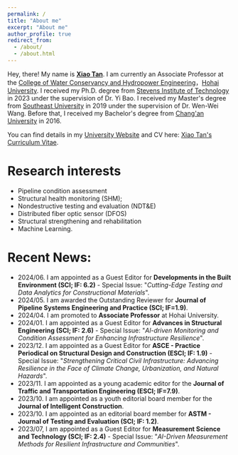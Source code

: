 ```yaml
---
permalink: /
title: "About me"
excerpt: "About me"
author_profile: true
redirect_from: 
  - /about/
  - /about.html
---
```


Hey, there! My name is [**Xiao Tan**](https://sdxy.hhu.edu.cn/2024/0929/c15302a289444/page.htm). I am currently an Associate Professor at the [College of Water Conservancy and Hydropower Engineering](https://sdxy.hhu.edu.cn/)，[Hohai University](https://www.hhu.edu.cn/). I received my Ph.D. degree from [Stevens Institute of Technology](https://www.stevens.edu/) in 2023 under the supervision of Dr. Yi Bao. I received my Master's degree from [Southeast University](https://www.seu.edu.cn/) in 2019 under the supervision of Dr. Wen-Wei Wang. Before that, I received my Bachelor's degree from [Chang'an University](https://www.chd.edu.cn/) in 2016.

You can find details in my [University Website](https://sdxy.hhu.edu.cn/2024/0929/c15302a289444/page.htm) and CV here: [Xiao Tan's Curriculum Vitae](../assets/Curriculum_Vitae_2023.pdf).



Research interests
======
* Pipeline condition assessment
* Structural health monitoring (SHM);
* Nondestructive testing and evaluation (NDT&E)
* Distributed fiber optic sensor (DFOS)
* Structural strengthening and rehabilitation
* Machine Learning.



Recent News:
======
* 2024/06. I am appointed as a Guest Editor for **Developments in the Built Environment (SCI; IF: 6.2)** - Special Issue: "*Cutting-Edge Testing and Data Analytics for Constructional Materials*".
* 2024/05. I am awarded the Outstanding Reviewer for **Journal of Pipeline Systems Engineering and Practice (SCI; IF=1.9)**.
* 2024/04. I am promoted to **Associate Professor** at Hohai University.
* 2024/01. I am appointed as a Guest Editor for **Advances in Structural Engineering (SCI; IF: 2.6)** - Special Issue: "*Al-driven Monitoring and Condition Assessment for Enhancing Infrastructure Resilience*".
* 2023/12. I am appointed as a Guest Editor for **ASCE - Practice Periodical on Structural Design and Construction (ESCI; IF: 1.9)** - Special Issue: "*Strengthening Critical Civil Infrastructure: Advancing Resilience in the Face of Climate Change, Urbanization, and Natural Hazards*".
* 2023/11. I am appointed as a young academic editor for the **Journal of Traffic and Transportation Engineering (ESCI; IF=7.9)**.
* 2023/10. I am appointed as a youth editorial board member for the **Journal of Intelligent Construction**.
* 2023/10. I am appointed as an editorial board member for **ASTM - Journal of Testing and Evaluation (SCI; IF: 1.2)**.
* 2023/07, I am appointed as a Guest Editor for **Measurement Science and Technology (SCI; IF: 2.4)** - Special Issue: "*AI-Driven Measurement Methods for Resilient Infrastructure and Communities*".


